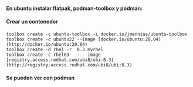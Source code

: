 #### En ubuntu instalar flatpak, podman-toolbox y podman:


#### Crear un contenedor
    
    toolbox create -c ubuntu-toolbox -i docker.io/jmennius/ubuntu-toolbox
    toolbox create -c ubuntu22 --image [docker.io/ubuntu:20.04](http://docker.io/ubuntu:20.04)
    toolbox create -d rhel -r  8.3 myrhel
    toolbox create -c rhel83   - - image [registry.access.redhat.com/ubi8/ubi:8.3](http://registry.access.redhat.com/ubi8/ubi:8.3)
    
#### Se pueden ver con podman    
